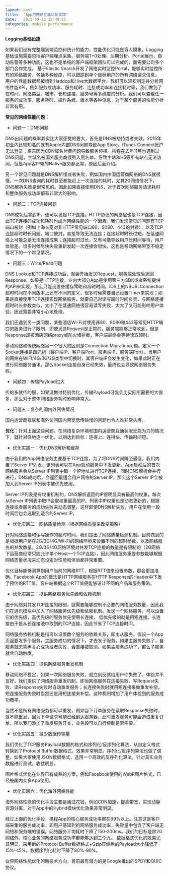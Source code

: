 ```yaml
---
layout: post
title:  "App的网络性能优化实践"
date:   2015-09-26 12:40:25
categories: mobile performance
---
```


__Logging基础设施__

如果我们没有完整端到端监控和统计的能力，性能优化只能是盲人摸象。Logging基础设施需要包括客户端埋点采集、服务端T+0处理、后期分析、Portal展示、自动告警等多种功能，这也不是单纯的客户端框架团队可以完成的，而需要公司多个部门合作完成。
基于Elastic Search开发了网络实时监控Portal，能够实时监控所有的网络服务，包括多种维度，可以跟踪到单个目标用户的所有网络请求信息。
用户的性能数据都被喷到Haddop和Hive大数据平台，我们可以轻松制定并分析网络性能KPI，例如服务成功率、服务耗时、连接成功率和连接耗时等，我们做到了在时间、网络类型、城市、长短连接、服务号等多纬度的分析。我们可以查看任一服务的成功率，服务耗时、操作系统、版本等各种信息，对于某个服务的性能分析非常有用。

__常见的网络性能问题：__

* 问题一：DNS问题

DNS出问题的概率其实比大家感觉的要大，首先是DNS被劫持或者失效，2015年初业内比较知名的就有Apple内部DNS问题导致App Store、iTunes Connect账户无法登录；京东因为CDN域名付费问题导致服务停摆。携程在去年11月也遇到过DNS问题，主域名被国外服务商误列入黑名单，导致主站和H5等所有站点无法访问，但是App客户端的Native服务都正常，原因后面介绍。

另一个常见问题就是DNS解析慢或者失败，例如国内中国运营商网络的DNS就很慢，一次DNS查询的耗时甚至都能赶上一次连接的耗时，尤其2G网络情况下，DNS解析失败是很常见的。因此如果直接使用DNS，对于首次网络服务请求耗时和整体服务成功率都有非常大的影响。

* 问题二：TCP连接问题

DNS成功后拿到IP，便可以发起TCP连接。HTTP协议的网络层也是TCP连接，因此TCP连接的成功和耗时也成为网络性能的一个因素。我们发现常见的问题有TCP端口被封（例如上海长宽对非HTTP常见端口80、8080、443的封锁），以及TCP连接超时时长问题。端口被封，直接导致无法连接；连接超时时长过短，在低速网络上可能总是无法连接成果；连接超时过长，又有可能导致用户长时间等待，用户体验差。很多时候尽快失败重新发起一次连接会很快，这也是移动网络带宽不稳定情况下的一个常见情况。

+ 问题三：Write/Read问题

DNS Lookup和TCP连接成功后，就会开始发送Request，服务端处理后返回Response，如果是HTTP连接，业内大部分App是使用第三方SDK或者系统提供的API来实现，那么只能设置些缓存策略和超时时间。iOS上的NSURLConnection超时时间在不同版本上还有不同的定义，很多时候需要自己设置Timer来实现；如果是直接使用TCP连接实现网络服务，就要自己对读写超时时间负责，与网络连接超时时长参数类似，太小了在低速网络很容易读写失败，太大了又可能影响用户体验，因此需要非常小心地处理。

我们还遇到另一类问题，某些酒店Wi-Fi对使用非80、8080和443等常见HTTP端口的服务进行了限制，即使发送Request是正常的，服务端能够正常收到，但是Response却被酒店网络proxy或防火墙拦截，客户端最终会等待读取超时。

移动网络和传统网络另一个很大的区别是Connection Migration问题。定义一个Socket连接是四元组（客户端IP，客户端Port，服务端IP，服务端Port），当用户的网络在WIFI/4G/3G/2G类型中切换时，其客户端IP会发生变化，如果此时正在进行网络服务通讯，那么Socket连接自身已经失效，最终也会导致网络服务失败。

- 问题四：传输Payload过大

传的多就传的慢，如果没做过特别优化，传输Payload可能会比实际所需要的大很多，那么对于整体网络服务耗时影响非常大。

* 问题五：复杂的国内外网络情况

国内运营商互联和海外访问国内带宽低传输慢的问题也令人难非常头疼。


**优化**：针对上面这些问题，在网络复杂环境和国内运营商互通状况无能为力的情况下，就针对性地逐一优化，以期达到目标：连得上、连得快、传输时间短。

* 优化实践一：优化DNS解析和缓存

由于我们的App网络服务主要基于TCP连接，为了将DNS时间降至最低，我们内置了Server IP列表，该列表可以在App启动服务中下发更新。App启动后的首次网络服务会从Server IP列表中取一个IP地址进行TCP连接，同时DNS解析会并行进行，DNS成功后，会返回最适合用户网络的Server IP，那么这个Server IP会被加入到Server IP列表中被优先使用。

Server IP列表是有权重机制的，DNS解析返回的IP很明显具有最高的权重，每次从Server IP列表中取IP会取权重最高的IP。列表中IP权重也是动态更新的，根据连接或者服务的成功失败来动态调整，这样即使DNS解析失败，用户在使用一段时间后也会选取到适合的Server IP。

* 优化实践二：网络质量检测（根据网络质量来改变策略）

针对网络连接和读写操作的超时时间，我们提出了网络质量检测机制。目前做到的是根据用户是在2G/3G/4G/Wi-Fi的网络环境来设置不同的超时参数，以及网络服务的并发数量。2G/3G/4G网络环境对并发TCP连接的数量是有限制的（2G网络下运营商经常只能允许单个Host一个TCP连接），因此网络服务重要参数能够根据网络质量状况来动态设定对性能和体验都非常重要。 


优化目标能够测算到用户当前的网络RTT，根据RTT值来设置参数，那会更加准确。Facebook App的做法是HTTP网络服务在HTTP Response的Header中下发了预估的RTT值，客户端根据这个RTT值便能够设计不同的产品和服务策略。

* 优化实践三：提供网络服务优先级和依赖机制

由于网络对并发TCP连接的限制，就需要能够控制不必要的网络服务数量，因此我们在通讯模块中加入了网络服务优先级和依赖机制。发送一个网络服务，可以设置它的优先级，高优先级的服务优先使用长连接， 低优先级的就是用短连接。长连接由于是从长连接池中取到的TCP连接，因此节省了TCP连接时间。

网络服务依赖机制是指可以设置数个服务的依赖关系，即主从服务。假设一个App页面要发多个服务，主服务成功的情况下，才去发子服务，如果主服务失败了，自服务就无需再关心成功或者失败，会直接被取消。如果主服务成功了，那么子服务就会自动触发。

* 优化实践四：提供网络服务重发机制

移动网络不稳定，如果一次网络服务失败，就立刻反馈给用户你失败了，体验并不友好。我们提供了网络服务重发机制，即当网络服务在连接失败、写Request失败、读Response失败时自动重发服务；长连接失败时就用短连接来做重发补偿，短连接服务失败时当然还是用短连接来补偿。这种机制增加了用户体验到的服务成功概率。

当然不是所有网络服务都可以重发，例如当下订单服务在读取Response失败时，就不能重发，因为下单请求可能已经到达服务器，此时重发服务可能会造成重复订单，所以我们添加了重发服务开关，业务段可以自行控制是否需要。

* 优化实践五：减少数据传输量

我们优化了TCP服务Payload数据的格式和序列化/反序列化算法，从自定义格式转换到了Protocol Buffer数据格式，效果非常明显。序列化/反序列算法也做了调整，如果大家使用JSON数据格式，选用一个高效的反序列化算法，针对真实业务数据进行测试，收益明显。

图片格式优化在业界已有成熟的方案，例如Facebook使用的WebP图片格式，已经被国内众多App使用。

* 优化实践六：优化海外网络性能

海外网络性能的优化手段主要是通过花钱，例如CDN加速，提高带宽，实现动静资源分离，对于App中的Hybrid模块优化效果非常明显。

经过上面的优化手段，携程App的核心服务成功率都在99%以上。注意这是客户端采集的服务成功率，即用户感知到的网络服务成功率，失败量中包含了客户端无网络和服务端的错误。网络服务平均耗时下降了150-200ms。我们的目标是除2G网络外，核心业务的网络服务成功率都能够达到三个九。
数据格式优化的效果尤其明显，采用新的Protocol Buffer数据格式+Gzip压缩后的Payload大小降低了15%-45%。数据序列化耗时下降了80%-90%。

业界网络性能优化的新技术方向，目前最有潜力的是Google推出的SPDY和QUIC协议。
